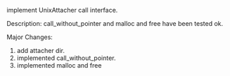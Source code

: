 implement UnixAttacher call interface.

Description:
call_without_pointer and malloc and free have been tested ok.

Major Changes:
1. add attacher dir.
2. implemented call_without_pointer.
3. implemented malloc and free
